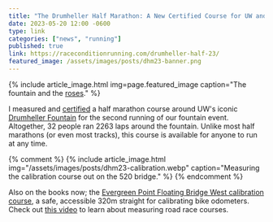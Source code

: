 ```yaml
---
title: "The Drumheller Half Marathon: A New Certified Course for UW and Seattle"
date: 2023-05-20 12:00 -0600
type: link
categories: ["news", "running"]
published: true
link: https://raceconditionrunning.com/drumheller-half-23/
featured_image: /assets/images/posts/dhm23-banner.png
---
```


{% include article_image.html img=page.featured_image caption="The fountain and the [roses](https://en.wikipedia.org/wiki/Rose_(mathematics))." %}

I measured and [certified](https://certifiedroadraces.com/certificate/?type=m&id=2487) a half marathon course around UW's iconic [Drumheller Fountain](https://en.wikipedia.org/wiki/Drumheller_Fountain) for the second running of our fountain event. Altogether, 32 people ran 2263 laps around the fountain. Unlike most half marathons (or even most tracks), this course is available for anyone to run at any time.

{% comment %}
{% include article_image.html img="/assets/images/posts/dhm23-calibration.webp" caption="Measuring the calibration course out on the 520 bridge." %}
{% endcomment %}

Also on the books now; the [Evergreen Point Floating Bridge West calibration course](https://certifiedroadraces.com/certificate/?type=c&id=512), a safe, accessible 320m straight for calibrating bike odometers. Check out [this video](https://www.youtube.com/watch?v=RpiXdYsslas) to learn about measuring road race courses.


